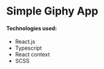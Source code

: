 <h1>Simple Giphy App</h1>

<h4>Technologies used:</h4>
<ul>
    <li>React.js</li>
    <li>Typescript</li>
    <li>React context</li>
    <li>SCSS</li>
</ul>
